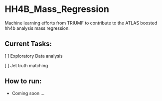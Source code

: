 # HH4B_Mass_Regression
Machine learning efforts from TRIUMF to contribute to the ATLAS boosted hh4b analysis mass regression.

## Current Tasks:
 [ ] Exploratory Data analysis
 
 [ ] Jet truth matching

## How to run:
 - Coming soon ...
